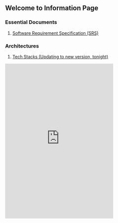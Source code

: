 ## Welcome to Information Page

### Essential Documents

1. [Software Requirement Specification (SRS)](https://docs.google.com/document/d/1amb-hPVu9sTVTXxCXIfUJk0HP3fs7OQ923jpJC_gG9s/edit?usp=sharing)

### Architectures
1. [Tech Stacks (Updating to new version, tonight)](https://drive.google.com/file/d/1oUBl2PuH4JaKukTwUN2zYccwzD0ZpFrC/view?usp=sharing)

<iframe src="https://discord.com/widget?id=871696470066216980&theme=dark" width="350" height="500" allowtransparency="true" frameborder="0" sandbox="allow-popups allow-popups-to-escape-sandbox allow-same-origin allow-scripts"></iframe>

